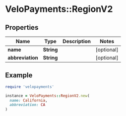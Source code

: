 # VeloPayments::RegionV2

## Properties

| Name | Type | Description | Notes |
| ---- | ---- | ----------- | ----- |
| **name** | **String** |  | [optional] |
| **abbreviation** | **String** |  | [optional] |

## Example

```ruby
require 'velopayments'

instance = VeloPayments::RegionV2.new(
  name: California,
  abbreviation: CA
)
```

